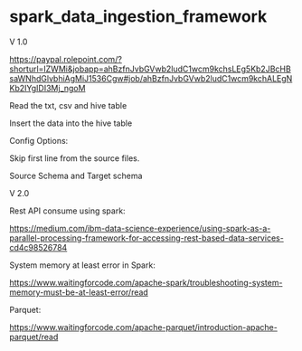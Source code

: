 # spark_data_ingestion_framework
V 1.0
  
   https://paypal.rolepoint.com/?shorturl=IZWMi&jobapp=ahBzfnJvbGVwb2ludC1wcm9kchsLEg5Kb2JBcHBsaWNhdGlvbhiAgMiJ1536Cgw#job/ahBzfnJvbGVwb2ludC1wcm9kchALEgNKb2IYgIDI3Mj_ngoM


  Read the txt, csv and hive table
  
  Insert the data into the hive table
  
  Config Options:
  
  Skip first line from the source files.
  
  Source Schema and Target schema
    
V 2.0

Rest API consume using spark:

https://medium.com/ibm-data-science-experience/using-spark-as-a-parallel-processing-framework-for-accessing-rest-based-data-services-cd4c98526784

System memory at least error in Spark:

https://www.waitingforcode.com/apache-spark/troubleshooting-system-memory-must-be-at-least-error/read

Parquet:

https://www.waitingforcode.com/apache-parquet/introduction-apache-parquet/read
